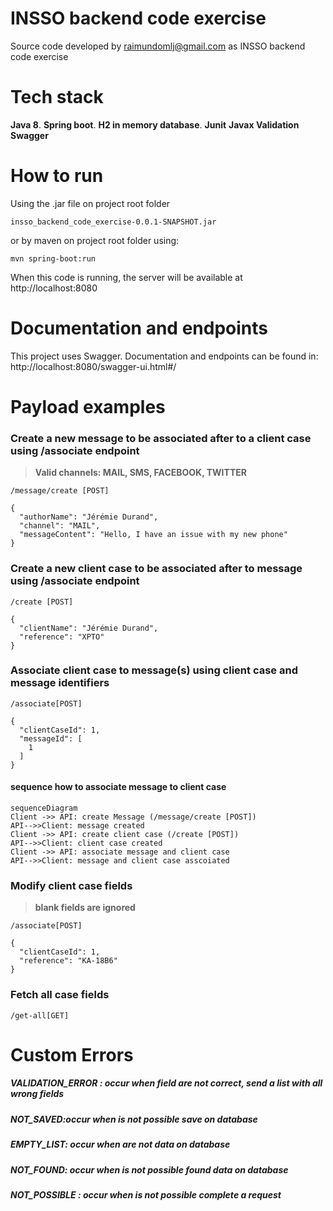 # INSSO backend code exercise

Source code developed by raimundomlj@gmail.com as INSSO backend code exercise

# Tech stack

**Java 8**.
**Spring boot**.
**H2 in memory database**.
**Junit**
**Javax Validation**
**Swagger**

# How to run

Using the .jar file on project root folder 
```
insso_backend_code_exercise-0.0.1-SNAPSHOT.jar
``` 

or by maven on project root folder using: 
```
mvn spring-boot:run
```

When this code is running, the server will be available at http://localhost:8080

# Documentation and endpoints

This project uses Swagger. 
Documentation and endpoints can be found in: http://localhost:8080/swagger-ui.html#/

# Payload examples

### Create a new message to be associated after to a client case using /associate endpoint

>**Valid channels: MAIL, SMS, FACEBOOK, TWITTER**

```
/message/create [POST]

{
  "authorName": "Jérémie Durand",
  "channel": "MAIL",
  "messageContent": "Hello, I have an issue with my new phone"
}
```
### Create a new client case to be associated after to message using /associate endpoint
```
/create [POST]

{
  "clientName": "Jérémie Durand",
  "reference": "XPTO"
}
```
### Associate client case to message(s) using client case and message identifiers
```
/associate[POST]

{
  "clientCaseId": 1,
  "messageId": [
    1
  ]
}
```
####  sequence how to associate message to client case
```mermaid
sequenceDiagram
Client ->> API: create Message (/message/create [POST])
API-->>Client: message created
Client ->> API: create client case (/create [POST])
API-->>Client: client case created
Client ->> API: associate message and client case
API-->>Client: message and client case asscoiated
```
### Modify client case fields
>**blank fields are ignored**
```
/associate[POST]

{
  "clientCaseId": 1,  
  "reference": "KA-18B6"
}
```
### Fetch all case fields
```
/get-all[GET]

```

# Custom Errors
##### VALIDATION_ERROR : occur when field are not correct, send a list with all wrong fields
##### NOT_SAVED:occur when is not possible save on database
##### EMPTY_LIST: occur when are not data on database 
##### NOT_FOUND: occur when is not possible found data on database   
##### NOT_POSSIBLE : occur when is not possible complete a request 